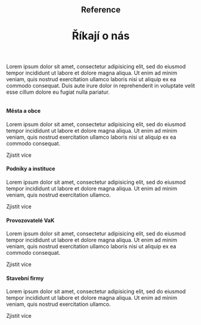 <header class="page-header page-header--centered">
    <h2 class="page-header__subtitle">Reference</h2>
    <h1 class="page-header__title">Říkají o nás</h1>
</header>

<section class="page-paragraph">
    <main class="page-paragraph__content">
        <p class="page-paragraph__text">
        Lorem ipsum dolor sit amet, consectetur adipisicing elit, sed do eiusmod tempor incididunt ut labore et dolore magna aliqua. Ut enim ad minim veniam, quis nostrud exercitation ullamco laboris nisi ut aliquip ex ea commodo consequat. Duis aute irure dolor in reprehenderit in voluptate velit esse cillum dolore eu fugiat nulla pariatur. 
        </p>
    </main>
</section>

<section class="section section--wide section--centered">
    <div class="info-box info-box--image-left info-box--white info-box--image-small">
        <img class="info-box__img" src="/img/mesta_a_obce.jpg" alt=""/>
        <main class="info-box__content">
            <h4 class="info-box__content__header">Města a obce</h4>
            <p class="info-box__content__text">Lorem ipsum dolor sit amet, consectetur adipisicing elit, sed do eiusmod tempor incididunt ut labore et dolore magna aliqua. Ut enim ad minim veniam, quis nostrud exercitation ullamco laboris nisi ut aliquip ex ea commodo consequat.</p>
            <router-link to="/reference/mesta-a-obce" class="button button--white">Zjistit více</router-link>
        </main>
    </div>
    <div class="info-box info-box--image-right info-box--white info-box--image-small">
        <img class="info-box__img" src="/img/podniky_a_instituce.jpg" alt=""/>
        <main class="info-box__content">
            <h4 class="info-box__content__header">Podniky a instituce</h4>
            <p class="info-box__content__text">Lorem ipsum dolor sit amet, consectetur adipisicing elit, sed do eiusmod tempor incididunt ut labore et dolore magna aliqua. Ut enim ad minim veniam, quis nostrud exercitation ullamco.</p>
            <router-link to="/reference/podniky-a-instituce"  class="button button--white">Zjistit více</router-link>
        </main>
    </div>
    <div class="info-box info-box--image-left info-box--white info-box--image-small">
        <img class="info-box__img" src="/img/provozovatele_vak.jpg" alt=""/>
        <main class="info-box__content">
            <h4 class="info-box__content__header">Provozovatelé VaK</h4>
            <p class="info-box__content__text">Lorem ipsum dolor sit amet, consectetur adipisicing elit, sed do eiusmod tempor incididunt ut labore et dolore magna aliqua. Ut enim ad minim veniam, quis nostrud exercitation ullamco laboris nisi ut aliquip ex ea commodo consequat.</p>
            <router-link to="/reference/provozovatele-vak" class="button button--white">Zjistit více</router-link>
        </main>
    </div>
    <div class="info-box info-box--image-right info-box--white info-box--image-small">
        <img class="info-box__img" src="/img/stavebni_firmy.jpg" alt=""/>
        <main class="info-box__content">
            <h4 class="info-box__content__header">Stavební firmy</h4>
            <p class="info-box__content__text">Lorem ipsum dolor sit amet, consectetur adipisicing elit, sed do eiusmod tempor incididunt ut labore et dolore magna aliqua. Ut enim ad minim veniam, quis nostrud exercitation ullamco.</p>
            <router-link to="/reference/stavebni-firmy" class="button button--white">Zjistit více</router-link>
        </main>
    </div>
</section>

<BlogPreviewSection/>

<Contact/>
